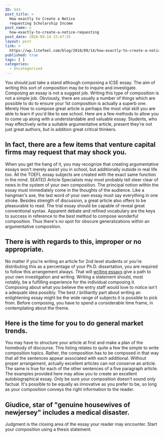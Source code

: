 ```yaml
---
ID: 543
post_title: >
  How exactly to Create a Notice
  requesting Scholarship Income
post_name: >
  how-exactly-to-create-a-notice-requesting
post_date: 2018-09-14 15:47:55
layout: post
link: >
  https://wp.litefeel.com/blog/2018/09/14/how-exactly-to-create-a-notice-requesting/
published: true
tags: [ ]
categories:
  - Uncategorized
---
```

<p>You should just take a stand although composing a ICSE essay. The aim of writing this sort of composition may be to inquire and investigate. Composing an essay is not a suggest job. Writing this type of composition is not a simple job. Obviously, there are usually a number of things which are possible to do to ensure your 1st composition is actually a superb one. Merely How to compose great article is perhaps the most vital skill you are able to learn if you'd like to see school. Here are a few methods to allow you to come up along with a understandable and valuable essay. Students, who may effectively write a suitable argumentative article, present they're not just great authors, but in addition great critical thinkers.</p> <h2>In fact, there are a few items that venture capital firms may request that may shock you.</h2><p>When you get the hang of it, you may recognize that creating argumentative essays won't merely assist you in school, but additionally outside in real life too. All the TOEFL essay subjects are created with the exact same function in the mind. SEATED Article Specialists may most probably tell steer clear of news in the system of your own composition. The principal notion within the essay must immediately come in the thoughts of the audience. Like a hangman's axe, the last word of your own essay must say everything in one stroke. Besides strength of discussion, a great article also offers to be pleasurable to read. The trial essay should be capable of reveal great conventional syntax. Apparent debate and refined vocabulary are the keys to success in reference to the best method to compose wonderful composition. Thus there's no spot for obscure generalizations within an argumentative composition.</p> <h2>There is with regards to this, improper or no appropriate.</h2><p>No matter if you're writing an article for 2nd level students or you're distributing this as a percentage of your Ph.D. dissertation, you are required to follow this arrangement always. That will <a href="https://darwinessay.net/">writing essays</a> give a path to your own investigation and writing. Writing a statement should, most notably, be a fulfilling experience for the individual composing it. Composing about what you believe the entry staff would love to notice isn't a adequate idea possibly. The best / brilliantly part about writing an enlightening essay might be the wide range of subjects it is possible to pick from. Before composing, you have to spend a considerable time frame, in contemplating about the theme.</p> <h2>Here is the time for you to do general market trends.</h2><p>You may have to structure your article at first and make a plan of the homebody of discourse. This listing relates to quite a few the simple to write composition topics. Rather, the composition has to be composed in that way that all the sentences appear associated with each additional. Without proper arrangement, actually excellent articles can not conserve an article. The same is true for each of the other sentences of a five paragraph article. The examples provided here may allow you to create an excellent autobiographical essay. Only be sure your composition doesn't sound only factual. It's possible to be equally as innovative as you prefer to be, so long as your composition conveys the right information to the reader.</p> <h2>Giudice, star of "genuine housewives of newjersey" includes a medical disaster.</h2><p>Judgment is the closing area of the essay your reader may encounter. Start your composition using a thesis statement.</p>
